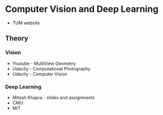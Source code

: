# Computer Vision and Deep Learning

- TUM website

## Theory
### Vision
- Youtube - MultiView Geometry
- Udacity - Computational Photography
- Udacity - Computer Vision

### Deep Learning 
- Mitesh Khapra - slides and assignments
- CMU
- MIT
